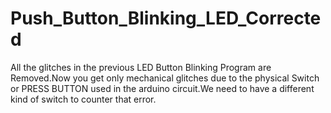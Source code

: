 # Push_Button_Blinking_LED_Corrected
All the glitches in the previous LED Button Blinking Program are Removed.Now you get only mechanical glitches due to 
the physical Switch or PRESS BUTTON used in the arduino circuit.We need to have a different kind of switch to counter that error.
